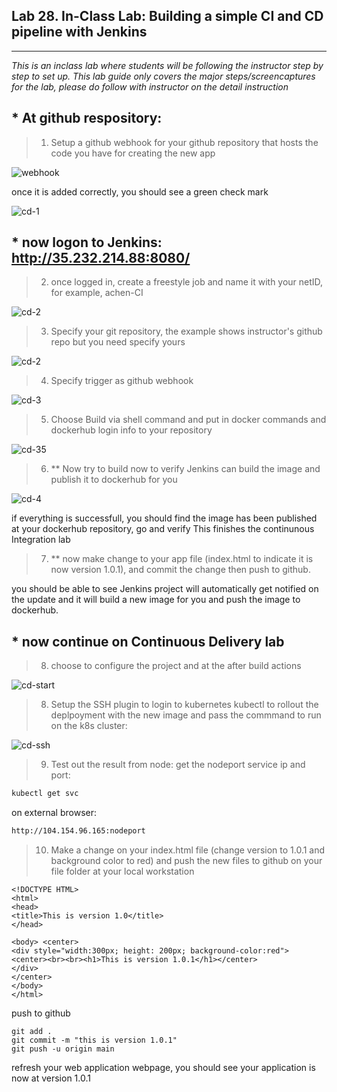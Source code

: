 ## Lab 28.  In-Class Lab: Building a simple CI and CD pipeline with Jenkins
___

_This is an inclass lab where students will be following the instructor step by step to set up._
_This lab guide only covers the major steps/screencaptures for the lab, please do follow with instructor on the detail instruction_

## * At github respository:

> 1. Setup a github webhook for your github repository that hosts the code you have for creating the new app

![webhook](https://github.com/alexchenuw/devopslabs/blob/main/Lab-28/lab28_11.png)

once it is added correctly, you should see a green check mark

![cd-1](https://github.com/alexchenuw/devopslabs/blob/main/Lab-28/lab28_21.png)

## * now logon to Jenkins: http://35.232.214.88:8080/

> 2. once logged in, create a freestyle job and name it with your netID, for example, achen-CI

![cd-2](https://github.com/alexchenuw/devopslabs/blob/main/Lab-28/lab28_3.png)


> 3. Specify your git repository, the example shows instructor's github repo but you need specify yours

![cd-2](https://github.com/alexchenuw/devopslabs/blob/main/Lab-28/lab28_4.png)


> 4. Specify trigger as github webhook

![cd-3](https://github.com/alexchenuw/devopslabs/blob/main/Lab-28/lab28_5.png)

> 5. Choose Build via shell command and put in docker commands and dockerhub login info to your repository

![cd-35](https://github.com/alexchenuw/devopslabs/blob/main/Lab-28/lab28_6.png)


> 6. ** Now try to build now to verify Jenkins can build the image and publish it to dockerhub for you


![cd-4](https://github.com/alexchenuw/devopslabs/blob/main/Lab-28/lab28_7.png)

if everything is successfull, you should find the image has been published at your dockerhub repository, go and verify
This finishes the continunous Integration lab

> 7. ** now make change to your app file (index.html to indicate it is now version 1.0.1), and commit the change then push to github.

you should be able to see Jenkins project will automatically get notified on the update and it will build a new image for you and push the image to dockerhub.


## * now continue on Continuous Delivery lab

> 8. choose to configure the project and at the after build actions

![cd-start](https://github.com/alexchenuw/devopslabs/blob/main/Lab-28/lab28_cd_11.png)

> 8. Setup the SSH plugin to login to kubernetes kubectl to rollout the deplpoyment with the new image and pass the commmand to run on the k8s cluster:


![cd-ssh](https://github.com/alexchenuw/devopslabs/blob/main/Lab-28/lab28_cd_21.png)


> 9. Test out the result from node:
get the nodeport service ip and port:
```bash
kubectl get svc
```
on external browser:
```bash
http://104.154.96.165:nodeport
```

>10. Make a change on your index.html file (change version to 1.0.1 and background color to red) and push the new files to github
on your file folder at your local workstation
```
<!DOCTYPE HTML> 
<html> 
<head> 
<title>This is version 1.0</title> 
</head> 
 
<body> <center>
<div style="width:300px; height: 200px; background-color:red">
<center><br><br><h1>This is version 1.0.1</h1></center>
</div> 
</center>
</body> 
</html> 
```
push to github
```
git add .
git commit -m "this is version 1.0.1"
git push -u origin main
```

refresh your web application webpage, you should see your application is now at version 1.0.1



